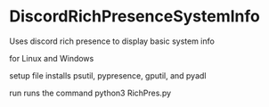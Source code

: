 # DiscordRichPresenceSystemInfo
 Uses discord rich presence to display basic system info
 
 for Linux and Windows
 
 setup file installs psutil, pypresence, gputil, and pyadl
 
 run runs the command python3 RichPres.py
